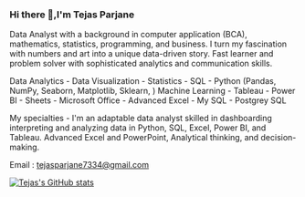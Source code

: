 ### Hi there 👋,I'm Tejas Parjane

Data Analyst with a background in computer application (BCA), mathematics, statistics, programming, and business. I turn my fascination with numbers and art into a unique data-driven story. Fast learner and problem solver with sophisticated analytics and communication skills. 

Data Analytics - Data Visualization - Statistics - SQL - Python (Pandas, NumPy, Seaborn, Matplotlib, Sklearn, ) Machine Learning - Tableau - Power BI - Sheets - Microsoft Office - Advanced Excel - My SQL - Postgrey SQL

My specialties - I'm an adaptable data analyst skilled in dashboarding interpreting and analyzing data in Python, SQL, Excel, Power BI, and Tableau. Advanced Excel and PowerPoint, Analytical thinking, and decision-making.

Email : tejasparjane7334@gmail.com

[![Tejas's GitHub stats](https://github-readme-stats.vercel.app/api?username=tejas-parjane)](https://github.com/anuraghazra/github-readme-stats)
<!--
**tejas-parjane/tejas-parjane** is a ✨ _special_ ✨ repository because its `README.md` (this file) appears on your GitHub profile.

- 🔭 I’m currently working on  Data Analysis 
- 🌱 I’m currently learning Machine learning 
- 👯 I’m looking to collaborate on Projects and Ideas
- 💬 Ask me about Python, Machine Learning, SQL, Freelancing Opportunites, Data science
- ⚡ About me : Intrested in AI | Data Science | ML
-->

